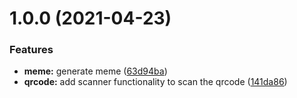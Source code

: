 # 1.0.0 (2021-04-23)


### Features

* **meme:** generate meme ([63d94ba](https://github.com/nacorsy/gitflow-cc-workshop/commit/63d94bad7076471627fd60cafbfe03ee8aa69c14))
* **qrcode:** add scanner functionality to scan the qrcode ([141da86](https://github.com/nacorsy/gitflow-cc-workshop/commit/141da8632a75896ab1b0bdf268d6eb9d16f55944))



